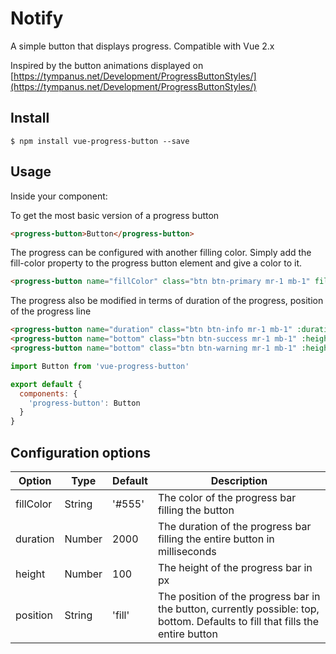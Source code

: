 # Notify

A simple button that displays progress. Compatible with Vue 2.x

Inspired by the button animations displayed on [https://tympanus.net/Development/ProgressButtonStyles/](https://tympanus.net/Development/ProgressButtonStyles/)

## Install

```
$ npm install vue-progress-button --save
```

## Usage

Inside your component:

To get the most basic version of a progress button
```html
<progress-button>Button</progress-button>
```

The progress can be configured with another filling color. Simply add the fill-color property to the progress button element and give a color to it.

```html
<progress-button name="fillColor" class="btn btn-primary mr-1 mb-1" fill-color="#fff">Other fill color</progress-button>
```

The progress also be modified in terms of duration of the progress, position of the progress line
```html
<progress-button name="duration" class="btn btn-info mr-1 mb-1" :duration="10000">10 second animation</progress-button>
<progress-button name="bottom" class="btn btn-success mr-1 mb-1" :height="5" position="bottom">Bottom fill</progress-button>
<progress-button name="bottom" class="btn btn-warning mr-1 mb-1" :height="5" position="top">Top fill</progress-button>
```

```js
import Button from 'vue-progress-button'

export default {
  components: {
    'progress-button': Button
  }
}
```

## Configuration options

Option    | Type   | Default | Description  
--------- | ------ | ------- | ------------
fillColor | String | '#555'  | The color of the progress bar filling the button
duration  | Number | 2000    | The duration of the progress bar filling the entire button in milliseconds
height    | Number | 100     | The height of the progress bar in px
position  | String | 'fill'  | The position of the progress bar in the button, currently possible: top, bottom. Defaults to fill that fills the entire button
